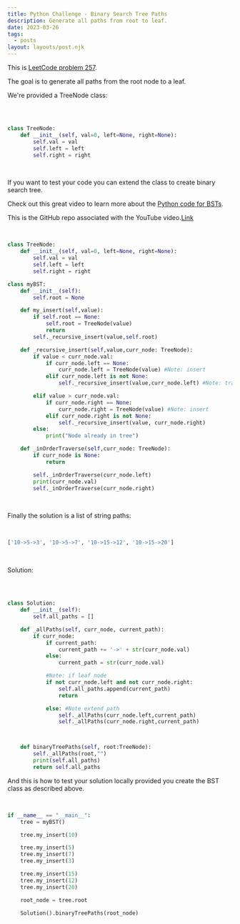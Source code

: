 ```yaml
---
title: Python Challenge - Binary Search Tree Paths
description: Generate all paths from root to leaf.
date: 2023-03-26
tags:
  - posts
layout: layouts/post.njk
---
```


This is [LeetCode problem 257](https://leetcode.com/problems/binary-tree-paths/description/).

The goal is to generate all paths from the root node to a leaf.

We're provided a TreeNode class:

<br/>

```python

class TreeNode:
    def __init__(self, val=0, left=None, right=None):
        self.val = val
        self.left = left
        self.right = right
```

<br/>

If you want to test your code you can extend the class to create binary search tree.

Check out this great video to learn more about the [Python code for BSTs](https://www.youtube.com/watch?v=f5dU3xoE6ms&list=PLEJyjB1oGzx3iTZvOVedkT8nZ2cG105U7&index=5).

This is the GitHub repo associated with the YouTube video.[Link](https://github.com/bfaure/Python3_Data_Structures)

<br/>

```python
class TreeNode:
    def __init__(self, val=0, left=None, right=None):
        self.val = val
        self.left = left
        self.right = right

class myBST:
    def __init__(self):
        self.root = None

    def my_insert(self,value):
        if self.root == None:
            self.root = TreeNode(value)
            return
        self._recursive_insert(value,self.root)

    def _recursive_insert(self,value,curr_node: TreeNode):
        if value < curr_node.val:
            if curr_node.left == None:
                curr_node.left = TreeNode(value) #Note: insert
            elif curr_node.left is not None:
                self._recursive_insert(value,curr_node.left) #Note: traverse left

        elif value > curr_node.val:
            if curr_node.right == None:
                curr_node.right = TreeNode(value) #Note: insert
            elif curr_node.right is not None:
                self._recursive_insert(value, curr_node.right)
        else:
            print("Node already in tree")

    def _inOrderTraverse(self,curr_node: TreeNode):
        if curr_node is None:
            return

        self._inOrderTraverse(curr_node.left)
        print(curr_node.val)
        self._inOrderTraverse(curr_node.right)
```

<br/>

Finally the solution is a list of string paths:

<br/>

```python
['10->5->3', '10->5->7', '10->15->12', '10->15->20']
```

<br/>

Solution:

<br/>

```python

class Solution:
    def __init__(self):
        self.all_paths = []

    def _allPaths(self, curr_node, current_path):
        if curr_node:
            if current_path:
                current_path += '->' + str(curr_node.val)
            else:
                current_path = str(curr_node.val)

            #Note: if leaf node
            if not curr_node.left and not curr_node.right:
                self.all_paths.append(current_path)
                return

            else: #Note extend path
                self._allPaths(curr_node.left,current_path)
                self._allPaths(curr_node.right,current_path)



    def binaryTreePaths(self, root:TreeNode):
        self._allPaths(root,"")
        print(self.all_paths)
        return self.all_paths
```

And this is how to test your solution locally provided you create the BST class as described above.

<br/>

```python
if __name__ == "__main__":
    tree = myBST()

    tree.my_insert(10)

    tree.my_insert(5)
    tree.my_insert(7)
    tree.my_insert(3)

    tree.my_insert(15)
    tree.my_insert(12)
    tree.my_insert(20)

    root_node = tree.root

    Solution().binaryTreePaths(root_node)
```

<br/>
<br/>
